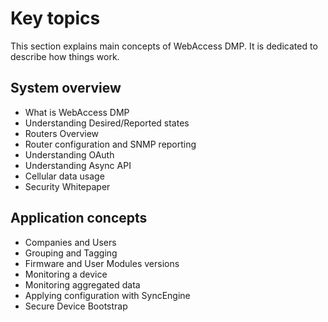 # Key topics

This section explains main concepts of WebAccess DMP. It is dedicated to describe how things work.

## System overview
- What is WebAccess DMP
- Understanding Desired/Reported states
- Routers Overview
- Router configuration and SNMP reporting
- Understanding OAuth
- Understanding Async API
- Cellular data usage
- Security Whitepaper

## Application concepts
- Companies and Users
- Grouping and Tagging
- Firmware and User Modules versions
- Monitoring a device
- Monitoring aggregated data
- Applying configuration with SyncEngine
- Secure Device Bootstrap